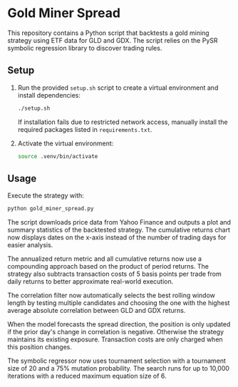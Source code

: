 # Gold Miner Spread

This repository contains a Python script that backtests a gold mining strategy using 
ETF data for GLD and GDX. The script relies on the PySR symbolic regression
library to discover trading rules.

## Setup

1. Run the provided `setup.sh` script to create a virtual environment and
   install dependencies:
   ```bash
   ./setup.sh
   ```

   If installation fails due to restricted network access, manually install the
   required packages listed in `requirements.txt`.

2. Activate the virtual environment:
   ```bash
   source .venv/bin/activate
   ```

## Usage

Execute the strategy with:
```bash
python gold_miner_spread.py
```

The script downloads price data from Yahoo Finance and outputs a plot and summary
statistics of the backtested strategy. The cumulative returns chart now displays
dates on the x-axis instead of the number of trading days for easier analysis.

The annualized return metric and all cumulative returns now use a compounding
approach based on the product of period returns. The strategy also subtracts
transaction costs of 5 basis points per trade from daily returns to better
approximate real-world execution.

The correlation filter now automatically selects the best rolling window
length by testing multiple candidates and choosing the one with the highest
average absolute correlation between GLD and GDX returns.

When the model forecasts the spread direction, the position is only updated if
the prior day's change in correlation is negative. Otherwise the strategy
maintains its existing exposure. Transaction costs are only charged when this
position changes.

The symbolic regressor now uses tournament selection with a tournament size of
20 and a 75% mutation probability. The search runs for up to 10,000
iterations with a reduced maximum equation size of 6.
